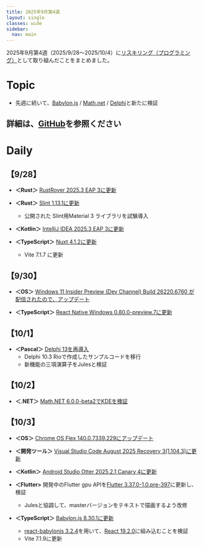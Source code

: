 ```yaml
---
title: 2025年9月第4週
layout: single
classes: wide
sidebar:
  nav: main
---
```

2025年9月第4週（2025/9/28～2025/10/4）に[リスキリング（プログラミング）](https://tatsukiyoshi.github.io/)として取り組んだことをまとめました。

# Topic
- 先週に続いて、[Babylon.js](https://www.babylonjs.com/) / [Math.net](https://numerics.mathdotnet.com/) / [Delphi](https://www.embarcadero.com/jp/products/delphi)と新たに検証

詳細は、[GitHub](https://tatsukiyoshi.github.io/)を参照ください
---
# Daily

##  【9/28】
- **＜Rust＞**  [RustRover 2025.3 EAP 3に更新](https://www.jetbrains.com/rust/)

- **＜Rust＞**  [Slint 1.13.1に更新](https://slint.dev/)
  - 公開された Slint用Material 3 ライブラリを試験導入

- **＜Kotlin＞** [IntelliJ IDEA 2025.3 EAP 3に更新](https://www.jetbrains.com/ja-jp/idea/)

- **＜TypeScript＞** [Nuxt 4.1.2に更新](https://nuxt.com/)
  - Vite 7.1.7 に更新

##  【9/30】
- **＜OS＞**  [Windows 11 Insider Preview (Dev Channel) Build 26220.6760 が配信されたので、アップデート](https://aka.ms/DevLatest)

- **＜TypeScript＞**  [React Native Windows 0.80.0-preview.7に更新](https://microsoft.github.io/react-native-windows/)

##  【10/1】
- **＜Pascal＞**  [Delphi 13を再導入](https://www.embarcadero.com/jp/products/delphi)
  - Delphi 10.3 Rioで作成したサンプルコードを移行
  - 新機能の三項演算子をJulesと検証

##  【10/2】
- **＜.NET＞**  [Math.NET 6.0.0-beta2でKDEを検証](https://numerics.mathdotnet.com/)

##  【10/3】
- **＜OS＞**  [Chrome OS Flex 140.0.7339.229にアップデート](https://chromereleases.googleblog.com/search/label/ChromeOS%20Flex)

- **＜開発ツール＞** [Visual Studio Code August 2025 Recovery 3(1.104.3)に更新](https://code.visualstudio.com/)

- **＜Kotlin＞**  [Android Studio Otter 2025.2.1 Canary 4に更新](https://developer.android.com/studio)

- **＜Flutter>**  開発中のFlutter gpu APIを[Flutter 3.37.0-1.0.pre-397](https://docs.flutter.dev/release/release-notes)に更新し、検証
  - Julesと協調して、masterバージョンをテキストで描画するよう改修

- **＜TypeScript＞**  [Babylon.js 8.30.1に更新](https://www.babylonjs.com/)
  - [react-babylonjs 3.2.4](https://github.com/brianzinn/react-babylonjs)を用いて、[React 19.2.0](https://react.dev/)に組み込むことを検証
  - Vite 7.1.9に更新

